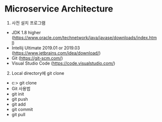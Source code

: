 # Microservice Architecture
1. 사전 설치 프로그램
- JDK 1.8 higher (https://www.oracle.com/technetwork/java/javase/downloads/index.html)
- Intellij Ultimate 2019.01 or 2019.03 (https://www.jetbrains.com/idea/download/)
- Git (https://git-scm.com/)
- Visual Studio Code (https://code.visualstudio.com/)

2. Local directory에 git clone
- c:> git clone
- Git 사용법
- git init
- git push
- git add
- git commit
- git pull
